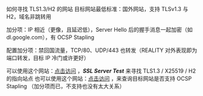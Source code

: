 



如何寻找 TLS1.3/H2 的网站
目标网站最低标准：国外网站，支持 TLSv1.3 与 H2，域名非跳转用

加分项：IP 相近（更像，且延迟低），Server Hello 后的握手消息一起加密（如 dl.google.com），有 OCSP Stapling

配置加分项：禁回国流量，TCP/80、UDP/443 也转发（REALITY 对外表现即为端口转发，目标 IP 冷门或许更好）

可以使用这个网站：[点击访问](https://www.ssllabs.com/projects/index.html) ，**_SSL Server Test_**  来寻找 TLS1.3 / X25519 / H2 的指向站点
也可以使用这个网站：[点击访问](http://web.chacuo.net/netocspstapling) ，来查询目标网站是否支持 OCSP Stapling （加分项而已，不支持也没有太大关系）

